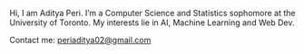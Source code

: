 Hi, I am Aditya Peri. 
I’m a Computer Science and Statistics sophomore at the University of Toronto. 
My interests lie in AI, Machine Learning and Web Dev.

Contact me: periaditya02@gmail.com

